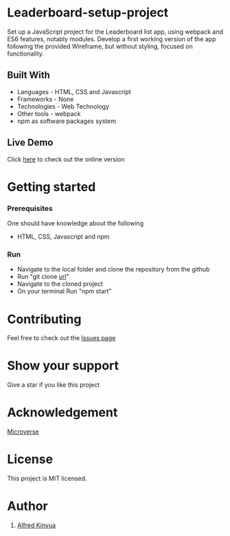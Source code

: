 # Leaderboard-setup-project
Set up a JavaScript project for the Leaderboard list app, using webpack and ES6 features, notably modules. Develop a first working version of the app following the provided Wireframe, but without styling, focused on functionality. 


## Built With

- Languages - HTML, CSS and Javascript
- Frameworks - None
- Technologies - Web Technology
- Other tools - webpack
- npm as software packages system

## Live Demo

Click [here](https://630759fc00a34408cef91404--luminous-kitten-cfcb1a.netlify.app/) to check out the online version

# Getting started

### Prerequisites

One should have knowledge about the following

- HTML, CSS, Javascript and npm

### Run

- Navigate to the local folder and clone the repository from the github
- Run "git clone [url](https://github.com/Alfred-KInyua/Leaderboard-setup-project)"
- Navigate to the cloned project
- On your terminal Run "npm start"

# Contributing

Feel free to check out the [Issues page](https://github.com/Alfred-KInyua/Leaderboard-setup-project/issues)

# Show your support

Give a star if you like this project

# Acknowledgement

[Microverse](https://www.microverse.org/?grsf=i6yi2m)

# License

This project is MIT licensed.

# Author

1. [Alfred Kinyua](https://github.com/Alfred-KInyua)
